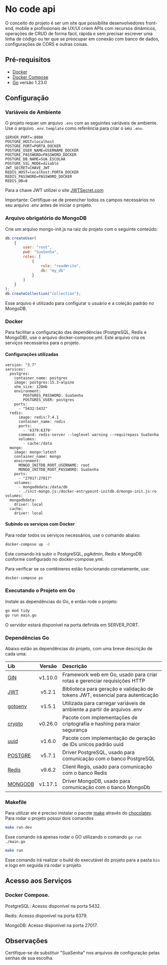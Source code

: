 # No code api

O conceito do projeto é ser um site que possibilite desenvolvedores front-end, mobile e profissionais de UX/UI criem APIs com recursos dinâmicos, operações de CRUD de forma fácil, rápida e sem precisar escrever uma linha de código ou ter que se preocupar em conexão com banco de dados, configurações de CORS e outras coisas.

## Pré-requisitos

- [Docker](https://www.docker.com/get-started)
- [Docker Compose](https://docs.docker.com/compose/install/)
- [Go](https://go.dev/) versão 1.23.0

## Configuração

### Variáveis de Ambiente

O projeto requer um arquivo `.env` com as seguintes variáveis de ambiente. Use o arquivo `.env.template` como referência para criar o seu `.env`.

```
SERVER_PORT=:8080
POSTGRE_HOST=localhost
POSTGRE_PORT=PORTA_DOCKER
POSTGRE_USER_NAME=USERNAME_DOCKER
POSTGRE_PASSWORD=PASSWORD_DOCKER
POSTGRE_DB_NAME=SUA_ESCOLHA
POSTGRE_SSL_MODE=disable
JWT_SECRET=CHAVE_JWT
REDIS_HOST=localhost:PORTA_DOCKER
REDIS_PASSWORD=PASSWORD_DOCKER
REDIS_DB=0
```

Para a chave JWT utilizei o site [JWTSecret.com](https://jwtsecret.com/generate)

Importante: Certifique-se de preencher todos os campos necessários no seu arquivo .env antes de iniciar o projeto.

### Arquivo obrigatório do MongoDB
Crie um arquivo mongo-init.js na raiz do projeto com o seguinte conteúdo:

```javascript
db.createUser(
    {
        user: "root",
        pwd: "SuaSenha",
        roles: [
            {
                role: "readWrite",
                db: "my_db"
            }
        ]
    }
);
db.createCollection("collection");
```
Esse arquivo é utilizado para configurar o usuário e a coleção padrão no MongoDB.

### Docker
Para facilitar a configuração das dependências (PostgreSQL, Redis e MongoDB), use o arquivo docker-compose.yml. Este arquivo cria os serviços necessários para o projeto.

#### Configurações utilizadas
```
version: "3.7"
services:
  postgres:
    container_name: postgres
    image: postgres:15.3-alpine
    shm_size: 128mb
    environment:
        POSTGRES_PASSWORD: SuaSenha
        POSTGRES_USER: postgres
    ports:
      - "5432:5432"
  redis:
      image: redis:7.4.1
      container_name: redis
      ports:
        - '6379:6379'
      command: redis-server --loglevel warning --requirepass SuaSenha
      volumes: 
        - cache:/data
  mongo:
    image: mongo:latest
    container_name: mongo
    environment:
      MONGO_INITDB_ROOT_USERNAME: root
      MONGO_INITDB_ROOT_PASSWORD: SuaSenha
    ports:
      - "27017:27017"
    volumes:
      - mongodbdata:/data/db
      - ./init-mongo.js:/docker-entrypoint-initdb.d/mongo-init.js:ro
volumes:
  mongodbdata:
    driver: local
  cache:
    driver: local
```

#### Subindo os serviços com Docker
Para rodar todos os serviços necessários, use o comando abaixo:

```bash
docker-compose up -d
```
Este comando irá subir o PostgreSQL, pgAdmin, Redis e MongoDB conforme configurado no docker-compose.yml.

Para verificar se os contêineres estão funcionando corretamente, use:

```bash
docker-compose ps
```

### Executando o Projeto em Go
Instale as dependências do Go, e então rode o projeto:

```bash
go mod tidy
go run main.go
```
O servidor estará disponível na porta definida em SERVER_PORT.

### Dependências Go
Abaixo estão as dependências do projeto, com uma breve descrição de cada uma:

| Lib | Versão | Descrição |
| :--- | :---: | :---|
| [GIN](https://github.com/gin-gonic/gin) | v1.10.0 | Framework web em Go, usado para criar rotas e gerenciar requisições HTTP |
| [JWT](https://github.com/golang-jwt/jwt) | v5.2.1 | Biblioteca para geração e validação de tokens JWT, essencial para autenticação |
| [gotoenv](https://github.com/joho/godotenv) | v1.5.1 | Utilizada para carregar variáveis de ambiente a partir de arquivos .env |
| [crypto](https://golang.org/x/crypto) | v0.26.0 | Pacote com implementações de criptografia e hashing para maior segurança |
| [uuid](https://github.com/google/uuid) | v1.6.0 | Pacote com implementação de geração de IDs unicos padrão uuid |
| [POSTGRE](https://github.com/jackc/pgx) | v5.7.1 | Driver PostgreSQL, usado para comunicação com o banco PostgreSQL|
| [Redis](https://github.com/redis/go-redis) | v9.6.2 | Client Regis, usado para comunicação com o banco Redis|
| [MONGODB](https://go.mongodb.org/mongo-driver/mongo) | v1.17.1 | Driver MongoDB, usado para comunicação com o banco MongoDb|

### Makefile
Para utilizar ele é preciso instalar o pacote [make](https://community.chocolatey.org/packages/make) através do [chocolatey](https://chocolatey.org/install).
Para rodar o projeto possui dois comandos

```bash
make run-dev
```
Esse comando irá apenas rodar o GO utilizando o comando `go run ./main.go`

```bash
make run
```
Esse comando irá realizar o build do executável do projeto para a pasta `bin` e logo em seguida irá rodar o projeto.

## Acesso aos Serviços
### Docker Compose.
PostgreSQL:
Acesso disponível na porta 5432.

Redis:
Acesso disponível na porta 6379.

MongoDB:
Acesso disponível na porta 27017.

## Observações
Certifique-se de substituir "SuaSenha" nos arquivos de configuração pelas senhas de sua escolha.
